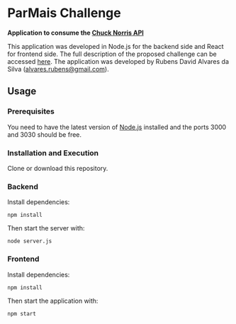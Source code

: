 # ParMais Challenge

**Application to consume the [Chuck Norris API](https://api.chucknorris.io/)**

This application was developed in Node.js for the backend side and React for frontend side.
The full description of the proposed challenge can be accessed [here](https://drive.google.com/file/d/1MJqFR35FjMFKcDkK4kjFEzlYIEcNnrRi/view?usp=sharing).
The application was developed by Rubens David Alvares da Silva (alvares.rubens@gmail.com).

## Usage

### Prerequisites

You need to have the latest version of [Node.js](https://nodejs.org/en/download/) installed and the ports 3000 and 3030 should be free.


### Installation and Execution

Clone or download this repository. 

### Backend

Install dependencies: 
```
npm install
```

Then start the server with:

```
node server.js
```

### Frontend


Install dependencies: 
```
npm install
```

Then start the application with:
```
npm start
```
